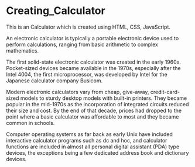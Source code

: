 # Creating_Calculator
This is an Calculator which is created using HTML, CSS, JavaScript. 

An electronic calculator is typically a portable electronic device used to perform calculations, ranging from basic arithmetic to complex mathematics.

The first solid-state electronic calculator was created in the early 1960s. Pocket-sized devices became available in the 1970s, 
especially after the Intel 4004, the first microprocessor, was developed by Intel for the Japanese calculator company Busicom.

Modern electronic calculators vary from cheap, give-away, credit-card-sized models to sturdy desktop models with built-in printers. 
They became popular in the mid-1970s as the incorporation of integrated circuits reduced their size and cost. By the end of that
decade, prices had dropped to the point where a basic calculator was affordable to most and they became common in schools.

Computer operating systems as far back as early Unix have included interactive calculator programs such as dc and hoc, and 
calculator functions are included in almost all personal digital assistant (PDA) type devices, the exceptions being a few dedicated
address book and dictionary devices.
